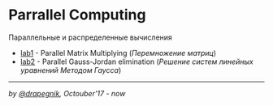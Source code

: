 # Parrallel Computing

Параллельные и распределенные вычисления

* [lab1](https://github.com/Drapegnik/bsu/tree/master/parallel-computing/lab1) -
  Parallel Matrix Multiplying (_Перемножение матриц_)
* [lab2](https://github.com/Drapegnik/bsu/tree/master/parallel-computing/lab2) -
  Parallel Gauss-Jordan elimination (_Решение систем линейных уравнений Методом
  Гаусса_)

---

_by [@drapegnik](https://github.com/Drapegnik), Octouber'17 - now_
